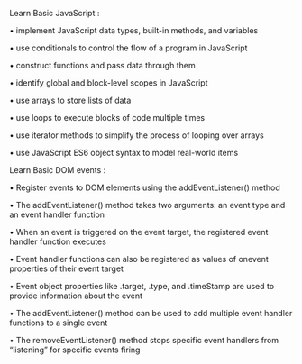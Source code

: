 Learn Basic JavaScript : 

• implement JavaScript data types, built-in methods, and variables

• use conditionals to control the flow of a program in JavaScript

• construct functions and pass data through them

• identify global and block-level scopes in JavaScript

• use arrays to store lists of data

• use loops to execute blocks of code multiple times

• use iterator methods to simplify the process of looping over arrays

• use JavaScript ES6 object syntax to model real-world items


Learn Basic DOM events :

• Register events to DOM elements using the addEventListener() method

• The addEventListener() method takes two arguments: an event type and an event handler function

• When an event is triggered on the event target, the registered event handler function executes

• Event handler functions can also be registered as values of onevent properties of their event target

• Event object properties like .target, .type, and .timeStamp are used to provide information about the event

• The addEventListener() method can be used to add multiple event handler functions to a single event

• The removeEventListener() method stops specific event handlers from “listening” for specific events firing
